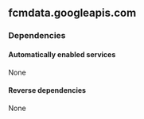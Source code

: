 ## fcmdata.googleapis.com

### Dependencies

#### Automatically enabled services

None

#### Reverse dependencies

None
